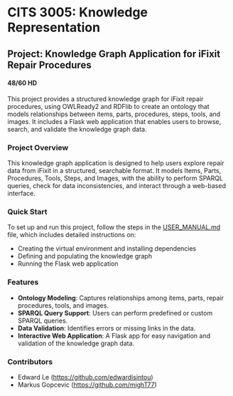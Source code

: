 # CITS 3005: Knowledge Representation

## Project: Knowledge Graph Application for iFixit Repair Procedures

#### 48/60 HD

This project provides a structured knowledge graph for iFixit repair procedures, using OWLReady2 and RDFlib to create an ontology that models relationships between items, parts, procedures, steps, tools, and images. It includes a Flask web application that enables users to browse, search, and validate the knowledge graph data.

### Project Overview
This knowledge graph application is designed to help users explore repair data from iFixit in a structured, searchable format. It models Items, Parts, Procedures, Tools, Steps, and Images, with the ability to perform SPARQL queries, check for data inconsistencies, and interact through a web-based interface.

### Quick Start
To set up and run this project, follow the steps in the [USER_MANUAL.md](USER_MANUAL.md) file, which includes detailed instructions on:
- Creating the virtual environment and installing dependencies
- Defining and populating the knowledge graph
- Running the Flask web application

### Features
- **Ontology Modeling**: Captures relationships among items, parts, repair procedures, tools, and images.
- **SPARQL Query Support**: Users can perform predefined or custom SPARQL queries.
- **Data Validation**: Identifies errors or missing links in the data.
- **Interactive Web Application**: A Flask app for easy navigation and validation of the knowledge graph data.

### Contributors
- Edward Le (https://github.com/edwardisintou)
- Markus Gopcevic (https://github.com/mighT77)

